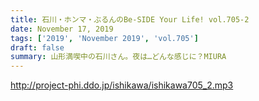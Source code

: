 ```yaml
---
title: 石川・ホンマ・ぶるんのBe-SIDE Your Life! vol.705-2
date: November 17, 2019
tags: ['2019', 'November 2019', 'vol.705']
draft: false
summary: 山形満喫中の石川さん。夜は…どんな感じに？MIURA
---
```


http://project-phi.ddo.jp/ishikawa/ishikawa705_2.mp3